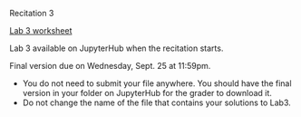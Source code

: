 
<div class="recitation">
<div class="column_date">
<p markdown="block">
Recitation 3 <br>
</p>
</div>

<div class="column_recitation">
<p markdown="block">


[Lab 3 worksheet](labs/lab03.pdf)


Lab 3 available on JupyterHub when the recitation starts.


Final version due on Wednesday, Sept. 25 at 11:59pm.
- You do not need to submit your file anywhere. You should have the final version
	in your folder on JupyterHub for the grader to download it.
- Do not change the name of the file that contains your solutions to Lab3.




</p>
</div>

</div>
